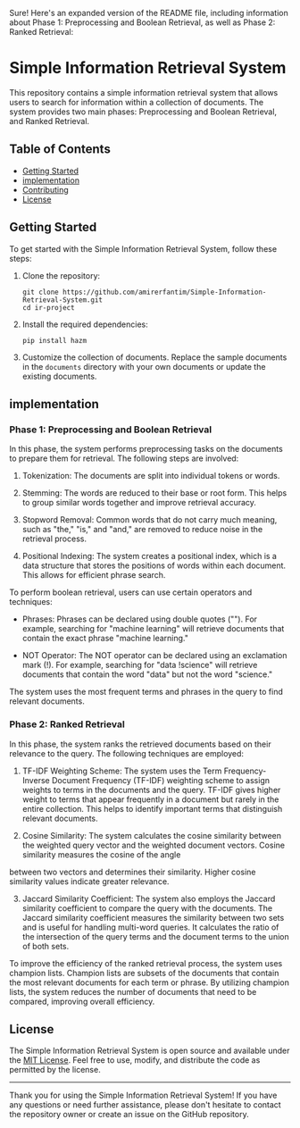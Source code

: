 Sure! Here's an expanded version of the README file, including information about Phase 1: Preprocessing and Boolean Retrieval, as well as Phase 2: Ranked Retrieval:

# Simple Information Retrieval System

This repository contains a simple information retrieval system that allows users to search for information within a collection of documents. The system provides two main phases: Preprocessing and Boolean Retrieval, and Ranked Retrieval.

## Table of Contents

- [Getting Started](#getting-started)
- [implementation](#implementationl)
- [Contributing](#contributing)
- [License](#license)

## Getting Started

To get started with the Simple Information Retrieval System, follow these steps:

1. Clone the repository:

   ```shell
   git clone https://github.com/amirerfantim/Simple-Information-Retrieval-System.git
   cd ir-project
   ```

2. Install the required dependencies:

   ```shell
   pip install hazm
   ```

3. Customize the collection of documents. Replace the sample documents in the `documents` directory with your own documents or update the existing documents.

## implementation
### Phase 1: Preprocessing and Boolean Retrieval

In this phase, the system performs preprocessing tasks on the documents to prepare them for retrieval. The following steps are involved:

1. Tokenization: The documents are split into individual tokens or words.

2. Stemming: The words are reduced to their base or root form. This helps to group similar words together and improve retrieval accuracy.

3. Stopword Removal: Common words that do not carry much meaning, such as "the," "is," and "and," are removed to reduce noise in the retrieval process.

4. Positional Indexing: The system creates a positional index, which is a data structure that stores the positions of words within each document. This allows for efficient phrase search.

To perform boolean retrieval, users can use certain operators and techniques:

- Phrases: Phrases can be declared using double quotes (""). For example, searching for "machine learning" will retrieve documents that contain the exact phrase "machine learning."

- NOT Operator: The NOT operator can be declared using an exclamation mark (!). For example, searching for "data !science" will retrieve documents that contain the word "data" but not the word "science."

The system uses the most frequent terms and phrases in the query to find relevant documents.

### Phase 2: Ranked Retrieval

In this phase, the system ranks the retrieved documents based on their relevance to the query. The following techniques are employed:

1. TF-IDF Weighting Scheme: The system uses the Term Frequency-Inverse Document Frequency (TF-IDF) weighting scheme to assign weights to terms in the documents and the query. TF-IDF gives higher weight to terms that appear frequently in a document but rarely in the entire collection. This helps to identify important terms that distinguish relevant documents.

2. Cosine Similarity: The system calculates the cosine similarity between the weighted query vector and the weighted document vectors. Cosine similarity measures the cosine of the angle

 between two vectors and determines their similarity. Higher cosine similarity values indicate greater relevance.

3. Jaccard Similarity Coefficient: The system also employs the Jaccard similarity coefficient to compare the query with the documents. The Jaccard similarity coefficient measures the similarity between two sets and is useful for handling multi-word queries. It calculates the ratio of the intersection of the query terms and the document terms to the union of both sets.

To improve the efficiency of the ranked retrieval process, the system uses champion lists. Champion lists are subsets of the documents that contain the most relevant documents for each term or phrase. By utilizing champion lists, the system reduces the number of documents that need to be compared, improving overall efficiency.



## License

The Simple Information Retrieval System is open source and available under the [MIT License](LICENSE). Feel free to use, modify, and distribute the code as permitted by the license.

---

Thank you for using the Simple Information Retrieval System! If you have any questions or need further assistance, please don't hesitate to contact the repository owner or create an issue on the GitHub repository.
